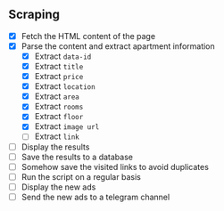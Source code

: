 ## Scraping
- [x] Fetch the HTML content of the page
- [x] Parse the content and extract apartment information
    - [x] Extract `data-id`
    - [x] Extract `title`
    - [x] Extract `price`
    - [x] Extract `location`
    - [x] Extract `area`
    - [x] Extract `rooms`
    - [x] Extract `floor`
    - [x] Extract `image url`
    - [ ] Extract `link`
- [ ] Display the results
- [ ] Save the results to a database
- [ ] Somehow save the visited links to avoid duplicates
- [ ] Run the script on a regular basis
- [ ] Display the new ads
- [ ] Send the new ads to a telegram channel
